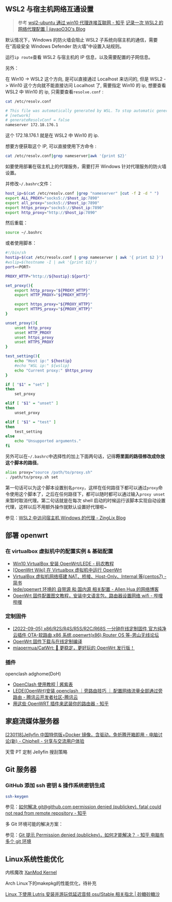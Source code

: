 ## WSL2 与宿主机网络互通设置

> 参考
> [wsl2-ubuntu 通过 win10 代理连接互联网 - 知乎](https://zhuanlan.zhihu.com/p/382939467)
> [记录一次 WSL2 的网络代理配置 | jiayaoO3O's Blog](https://jiayaoo3o.github.io/2020/06/23/%E8%AE%B0%E5%BD%95%E4%B8%80%E6%AC%A1WSL2%E7%9A%84%E7%BD%91%E7%BB%9C%E4%BB%A3%E7%90%86%E9%85%8D%E7%BD%AE/)

默认情况下，Windows 的防火墙会阻止 WSL2 子系统向宿主机的通信，需要在“高级安全 Windows Defender 防火墙”中设置入站规则。

运行`ip route`查看 WSL2 与宿主机的 IP 信息，以及需要配置的子网信息。

另外：

在 Win10 -> WSL2 这个方向, 是可以直接通过 Localhost 来访问的, 但是 WSL2 -> Win10 这个方向就不能直接访问 Localhost 了, 需要指定 Win10 的 ip, 想要查看 WSL2 中 Win10 的 ip, 只需要查看`resolve.conf` :

```sh
cat /etc/resolv.conf

# This file was automatically generated by WSL. To stop automatic generation of this file, add the following entry to /etc/wsl.conf:
# [network]
# generateResolvConf = false
nameserver 172.18.176.1
```

这个 172.18.176.1 就是在 WSL2 中 Win10 的 ip.

想要方便获取这个 IP, 可以直接使用下方命令 :

```sh
cat /etc/resolv.conf|grep nameserver|awk '{print $2}'
```

如要使用部署在宿主机上的代理服务，需要打开 Windows 针对代理服务的防火墙设置。

并修改`~/.bashrc`文件：

```sh
host_ip=$(cat /etc/resolv.conf |grep "nameserver" |cut -f 2 -d " ")
export ALL_PROXY="socks5://$host_ip:7890"
export all_proxy="socks5://$host_ip:7890"
export https_proxy="socks5://$host_ip:7890"
export http_proxy="http://$host_ip:7890"
```

然后重载：

```sh
source ~/.bashrc
```

或者使用脚本：

```sh
#!/bin/sh
hostip=$(cat /etc/resolv.conf | grep nameserver | awk '{ print $2 }')
#wslip=$(hostname -I | awk '{print $1}')
port=<PORT>

PROXY_HTTP="http://${hostip}:${port}"

set_proxy(){
    export http_proxy="${PROXY_HTTP}"
    export HTTP_PROXY="${PROXY_HTTP}"

    export https_proxy="${PROXY_HTTP}"
    export HTTPS_proxy="${PROXY_HTTP}"
}

unset_proxy(){
    unset http_proxy
    unset HTTP_PROXY
    unset https_proxy
    unset HTTPS_PROXY
}

test_setting(){
    echo "Host ip:" ${hostip}
    #echo "WSL ip:" ${wslip}
    echo "Current proxy:" $https_proxy
}

if [ "$1" = "set" ]
then
    set_proxy

elif [ "$1" = "unset" ]
then
    unset_proxy

elif [ "$1" = "test" ]
then
    test_setting
else
    echo "Unsupported arguments."
fi
```

另外可以在`~/.bashrc`中选择性的加上下面两句话，记得**将里面的路径修改成你放这个脚本的路径**。

```sh
alias proxy="source /path/to/proxy.sh"
. /path/to/proxy.sh set
```

第一句话可以为这个脚本设置别名`proxy`，这样在任何路径下都可以通过`proxy`命令使用这个脚本了，之后在任何路径下，都可以随时都可以通过输入`proxy unset`来暂时取消代理。第二句话就是在每次 shell 启动的时候运行该脚本实现自动设置代理，这样以后不用额外操作就默认设置好代理啦~

参见：[WSL2 中访问宿主机 Windows 的代理 - ZingLix Blog](https://zinglix.xyz/2020/04/18/wsl2-proxy/)

## 部署 openwrt

### 在 virtualbox 虚拟机中的配置实例 & 基础配置

- [Win10 VirtualBox 安装 OpenWrt/LEDE - 码农教程](http://www.manongjc.com/detail/23-bkgkvtnoahqjrrc.html)
- [[OpenWrt Wiki] 在 Virtualbox 虚拟机中运行 OpenWrt](https://openwrt.org/zh/docs/guide-user/virtualization/virtualbox-vm)
- [VirtualBox 虚拟机网络搭建 NAT、桥接、Host-Only、Internal 等(centos7) - 简书](https://www.jianshu.com/p/0537b056790b)
- [lede/openwrt 环境的 自带源 和 国内源 相关配置 - Allen Hua 的网络博客](https://hellodk.cn/post/246)
- [OpenWrt 固件配置图文教程，安装中文语言包，路由器设置网络 wifi - 哔哩哔哩](https://www.bilibili.com/read/cv6727285/)

### 定制固件

- [[2022-09-05] x86/R2S/R4S/R5S/R2C/R68S 一分钟在线定制固件 官方纯净 云插件 OTA-软路由,x86 系统,openwrt(x86),Router OS 等-恩山无线论坛](https://www.right.com.cn/forum/thread-8023604-1-1.html)
- [OpenWrt 固件下载与在线定制编译](https://supes.top/?version=22.03&target=x86%2F64&id=generic)
- [miaoermua/CatWrt: 🌠 更稳定，更好玩的 OpenWrt 发行版！](https://github.com/miaoermua/CatWrt)

### 插件

openclash adghome(DoH)

- [OpenClash 使用教程 | 酱紫表](https://qust.me/post/openClash/)
- [LEDE(OpenWrt)安装 openclash ｜旁路由技巧 ｜ 配置网络流量全部通过旁路由 - 腾讯云开发者社区-腾讯云](https://cloud.tencent.com/developer/article/1693260)
- [用这些 OpenWRT 插件来武装你的路由器 - 知乎](https://zhuanlan.zhihu.com/p/103121214)

## 家庭流媒体服务器

[[230118]Jellyfin 中国特供版+Docker 镜像，含驱动，免折腾开箱即用 - 电脑讨论(新) - Chiphell - 分享与交流用户体验](https://www.chiphell.com/thread-2375777-1-1.html)

天雪 PT 定制 Jellyfin 搜刮策略

## Git 服务器

### GitHub 添加 ssh 密钥 & 操作系统密钥生成

```sh
ssh-keygen
```

参见：[如何解决 git@github.com permission denied (publickey). fatal could not read from remote repository - 知乎](https://zhuanlan.zhihu.com/p/454666519)

多 Git 环境可能的解决方案：

参见：[Git 提示 Permission denied (publickey)，如何才能解决？ - 知乎 电脑有多个 git 环境](https://zhuanlan.zhihu.com/p/281094708)

## Linux系统性能优化

内核魔改
[XanMod Kernel](https://xanmod.org/)

Arch Linux下的makepkg的性能优化，待补充

[Linux 下使用 Lutris 安装并游玩低延迟音频 osu!Stable 相关指北 | 砂糖砂糖沙](https://blacksand.top/2021/10/02/Linux%E4%B8%8B%E4%BD%BF%E7%94%A8Lutris%E5%AE%89%E8%A3%85%E5%B9%B6%E6%B8%B8%E7%8E%A9%E4%BD%8E%E5%BB%B6%E8%BF%9F%E9%9F%B3%E9%A2%91osu!%20%E7%9B%B8%E5%85%B3%E6%8C%87%E5%8C%97/#%E6%9B%B4%E6%8D%A2Lutris%E7%9A%84Wine%E6%9E%84%E5%BB%BA%EF%BC%88%E5%8F%AF%E9%80%89%EF%BC%89)